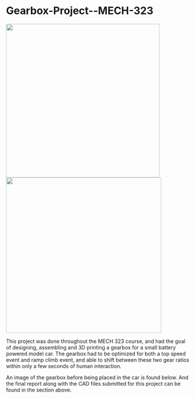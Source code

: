 # Gearbox-Project--MECH-323

<p float="left">
  <img src="https://github.com/user-attachments/assets/29830a13-4e09-4622-9214-f9ae7bc0af48" width="420" />
  <img src="https://github.com/user-attachments/assets/b7e8c426-75e9-49c3-a910-3626de6ceaaf" width="425" /> 
</p>

This project was done throughout the MECH 323 course, and had the goal of designing, assembling and 3D printing a gearbox for a small battery powered model car. 
The gearbox had to be optimized for both a top speed event and ramp climb event, and able to shift between these two gear ratios within only a few seconds of human interaction.

An image of the gearbox before being placed in the car is found below. And
the final report along with the CAD files submitted for this project can be found in the section above.
